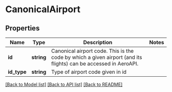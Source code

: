 # CanonicalAirport

## Properties
Name | Type | Description | Notes
------------ | ------------- | ------------- | -------------
**id** | **string** | Canonical airport code. This is the code by which a given airport (and its flights) can be accessed in AeroAPI. | 
**id_type** | **string** | Type of airport code given in id | 

[[Back to Model list]](../../README.md#documentation-for-models) [[Back to API list]](../../README.md#documentation-for-api-endpoints) [[Back to README]](../../README.md)

